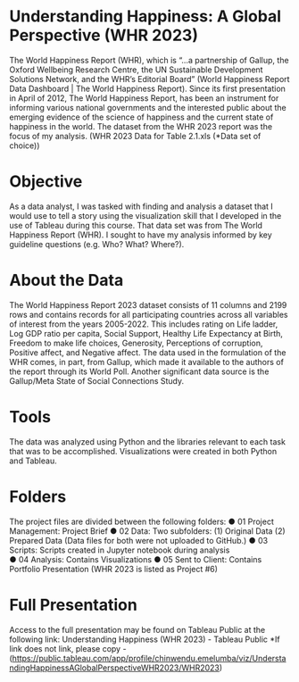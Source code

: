 # Understanding Happiness: A Global Perspective (WHR 2023)
The World Happiness Report (WHR), which is “…a partnership of Gallup, the Oxford Wellbeing Research Centre, the UN Sustainable Development Solutions Network, and the WHR’s Editorial Board” (World Happiness Report Data Dashboard | The World Happiness Report).  Since its first presentation in April of 2012, The World Happiness Report, has been an instrument for informing various national governments and the interested public about the emerging evidence of the science of happiness and the current state of happiness in the world. The dataset from the WHR 2023 report was the focus of my analysis. (WHR 2023 Data for Table 2.1.xls (*Data set of choice))
# Objective 
As a data analyst, I was tasked with finding and analysis a dataset that I would use to tell a story using the visualization skill that I developed in the use of Tableau during this course. That data set was from The World Happiness Report (WHR). I sought to have my analysis informed by key guideline questions (e.g. Who? What? Where?).
# About the Data 
The World Happiness Report 2023 dataset consists of 11 columns and 2199 rows and contains records for all participating countries across all variables of interest from the years 2005-2022. This includes rating on Life ladder, Log GDP ratio per capita, Social Support, Healthy Life Expectancy at Birth, Freedom to make life choices, Generosity, Perceptions of corruption, Positive affect, and Negative affect. The data used in the formulation of the WHR comes, in part, from Gallup, which made it available to the authors of the report through its World Poll. Another significant data source is the Gallup/Meta State of Social Connections Study. 
# Tools 
The data was analyzed using Python and the libraries relevant to each task that was to be accomplished. Visualizations were created in both Python and Tableau.
# Folders 
The project files are divided between the following folders:
   ● 01 Project Management: Project Brief
   ● 02 Data: Two subfolders: (1) Original Data (2) Prepared Data (Data files for both were not uploaded to GitHub.)
   ● 03 Scripts: Scripts created in Jupyter notebook during analysis  
   ● 04 Analysis: Contains Visualizations
   ● 05 Sent to Client: Contains Portfolio Presentation (WHR 2023 is listed as Project #6)
# Full Presentation
Access to the full presentation may be found on Tableau Public at the following link: Understanding Happiness (WHR 2023) - Tableau Public 
*If link does not link, please copy - (https://public.tableau.com/app/profile/chinwendu.emelumba/viz/UnderstandingHappinessAGlobalPerspectiveWHR2023/WHR2023)

